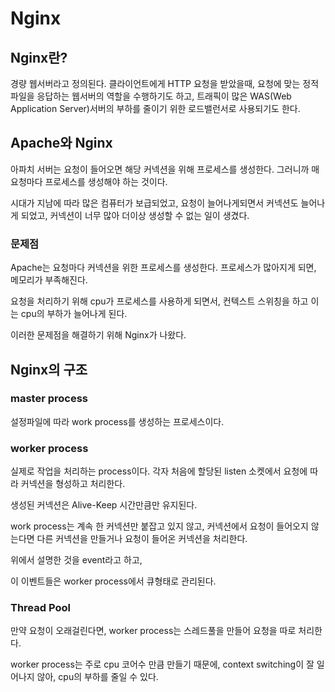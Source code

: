 # Nginx

## Nginx란?

경량 웹서버라고 정의된다.
클라이언트에게 HTTP 요청을 받았을때, 요청에 맞는 정적파일을 응답하는 웹서버의 역할을 수행하기도 하고,
트래픽이 많은 WAS(Web Application Server)서버의 부하를 줄이기 위한 로드밸런서로 사용되기도 한다.

## Apache와 Nginx

아파치 서버는 요청이 들어오면 해당 커넥션을 위해 프로세스를 생성한다.
그러니까 매 요청마다 프로세스를 생성해야 하는 것이다.

시대가 지남에 따라 많은 컴퓨터가 보급되었고, 요청이 늘어나게되면서 커넥션도 늘어나게 되었고,
커넥션이 너무 많아 더이상 생성할 수 없는 일이 생겼다.

### 문제점

Apache는 요청마다 커넥션을 위한 프로세스를 생성한다.
프로세스가 많아지게 되면, 메모리가 부족해진다.

요청을 처리하기 위해 cpu가 프로세스를 사용하게 되면서, 컨텍스트 스위칭을 하고 
이는 cpu의 부하가 늘어나게 된다.

이러한 문제점을 해결하기 위해 Nginx가 나왔다.

## Nginx의 구조

### master process

설정파일에 따라 work process를 생성하는 프로세스이다.

### worker process

실제로 작업을 처리하는 process이다. 
각자 처음에 할당된 listen 소켓에서 요청에 따라 커넥션을 형성하고 처리한다.

생성된 커넥션은 Alive-Keep 시간만큼만 유지된다.

work process는 계속 한 커넥션만 붙잡고 있지 않고,
커넥션에서 요청이 들어오지 않는다면 다른 커넥션을 만들거나 
요청이 들어온 커넥션을 처리한다.

위에서 설명한 것을 event라고 하고,

이 이벤트들은 worker process에서 큐형태로 관리된다.

### Thread Pool

만약 요청이 오래걸린다면, worker process는 스레드풀을 만들어 요청을 따로 처리한다.

worker process는 주로 cpu 코어수 만큼 만들기 때문에, context switching이 잘 일어나지 않아, cpu의 부하를 줄일 수 있다.